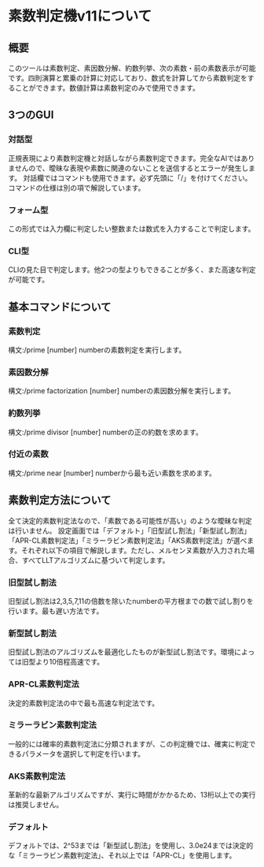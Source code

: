 # 素数判定機v11について
## 概要
このツールは素数判定、素因数分解、約数列挙、次の素数・前の素数表示が可能です。四則演算と累乗の計算に対応しており、数式を計算してから素数判定をすることができます。数値計算は素数判定のみで使用できます。
## 3つのGUI
### 対話型
正規表現により素数判定機と対話しながら素数判定できます。完全なAIではありませんので、曖昧な表現や素数に関連のないことを送信するとエラーが発生します。
対話欄ではコマンドも使用できます。必ず先頭に「/」を付けてください。コマンドの仕様は別の項で解説しています。
### フォーム型
この形式では入力欄に判定したい整数または数式を入力することで判定します。
### CLI型
CLIの見た目で判定します。他2つの型よりもできることが多く、また高速な判定が可能です。
## 基本コマンドについて
### 素数判定
構文:/prime [number]
numberの素数判定を実行します。
### 素因数分解
構文:/prime factorization [number]
numberの素因数分解を実行します。
### 約数列挙
構文:/prime divisor [number]
numberの正の約数を求めます。
### 付近の素数
構文:/prime near [number]
numberから最も近い素数を求めます。
## 素数判定方法について
全て決定的素数判定法なので、「素数である可能性が高い」のような曖昧な判定は行いません。
設定画面では「デフォルト」「旧型試し割法」「新型試し割法」「APR-CL素数判定法」「ミラーラビン素数判定法」「AKS素数判定法」が選べます。それぞれ以下の項目で解説します。ただし、メルセンヌ素数が入力された場合、すべてLLTアルゴリズムに基づいて判定します。
### 旧型試し割法
旧型試し割法は2,3,5,7,11の倍数を除いたnumberの平方根までの数で試し割りを行います。最も遅い方法です。
### 新型試し割法
旧型試し割法のアルゴリズムを最適化したものが新型試し割法です。環境によっては旧型より10倍程高速です。
### APR-CL素数判定法
決定的素数判定法の中で最も高速な判定法です。
### ミラーラビン素数判定法
一般的には確率的素数判定法に分類されますが、この判定機では、確実に判定できるパラメータを選択して判定を行います。
### AKS素数判定法
革新的な最新アルゴリズムですが、実行に時間がかかるため、13桁以上での実行は推奨しません。
### デフォルト
デフォルトでは、2^53までは「新型試し割法」を使用し、3.0e24までは決定的な「ミラーラビン素数判定法」、それ以上では「APR-CL」を使用します。